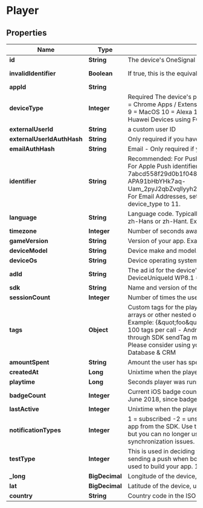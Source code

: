 

# Player


## Properties

| Name | Type | Description | Notes |
|------------ | ------------- | ------------- | -------------|
|**id** | **String** | The device&#39;s OneSignal ID |  [readonly] |
|**invalidIdentifier** | **Boolean** | If true, this is the equivalent of a user being Unsubscribed |  [optional] [readonly] |
|**appId** | **String** |  |  [optional] |
|**deviceType** | **Integer** | Required The device&#39;s platform:   0 &#x3D; iOS   1 &#x3D; Android   2 &#x3D; Amazon   3 &#x3D; WindowsPhone (MPNS)   4 &#x3D; Chrome Apps / Extensions   5 &#x3D; Chrome Web Push   6 &#x3D; Windows (WNS)   7 &#x3D; Safari   8 &#x3D; Firefox   9 &#x3D; MacOS   10 &#x3D; Alexa   11 &#x3D; Email   13 &#x3D; For Huawei App Gallery Builds SDK Setup. Not for Huawei Devices using FCM   14 &#x3D; SMS  |  |
|**externalUserId** | **String** | a custom user ID |  [optional] |
|**externalUserIdAuthHash** | **String** | Only required if you have enabled Identity Verification and device_type is NOT 11 email. |  [optional] |
|**emailAuthHash** | **String** | Email - Only required if you have enabled Identity Verification and device_type is email (11). |  [optional] |
|**identifier** | **String** | Recommended: For Push Notifications, this is the Push Token Identifier from Google or Apple. For Apple Push identifiers, you must strip all non alphanumeric characters. Examples: iOS: 7abcd558f29d0b1f048083e2834ad8ea4b3d87d8ad9c088b33c132706ff445f0 Android: APA91bHbYHk7aq-Uam_2pyJ2qbZvqllyyh2wjfPRaw5gLEX2SUlQBRvOc6sck1sa7H7nGeLNlDco8lXj83HWWwzV... For Email Addresses, set the full email address email@email.com and make sure to set device_type to 11.  |  [optional] |
|**language** | **String** | Language code. Typically lower case two letters, except for Chinese where it must be one of zh-Hans or zh-Hant. Example: en  |  [optional] |
|**timezone** | **Integer** | Number of seconds away from UTC. Example: -28800  |  [optional] |
|**gameVersion** | **String** | Version of your app. Example: 1.1  |  [optional] |
|**deviceModel** | **String** | Device make and model. Example: iPhone5,1  |  [optional] |
|**deviceOs** | **String** | Device operating system version. Example: 7.0.4  |  [optional] |
|**adId** | **String** | The ad id for the device&#39;s platform: Android &#x3D; Advertising Id iOS &#x3D; identifierForVendor WP8.0 &#x3D; DeviceUniqueId WP8.1 &#x3D; AdvertisingId  |  [optional] |
|**sdk** | **String** | Name and version of the sdk/plugin that&#39;s calling this API method (if any) |  [optional] |
|**sessionCount** | **Integer** | Number of times the user has played the game, defaults to 1 |  [optional] |
|**tags** | **Object** | Custom tags for the player. Only support string and integer key value pairs. Does not support arrays or other nested objects. Setting a tag value to null or an empty string will remove the tag. Example: {\&quot;foo\&quot;:\&quot;bar\&quot;,\&quot;this\&quot;:\&quot;that\&quot;} Limitations: - 100 tags per call - Android SDK users: tags cannot be removed or changed via API if set through SDK sendTag methods. Recommended to only tag devices with 1 kilobyte of data Please consider using your own Database to save more than 1 kilobyte of data. See: Internal Database &amp; CRM  |  [optional] |
|**amountSpent** | **String** | Amount the user has spent in USD, up to two decimal places |  [optional] |
|**createdAt** | **Long** | Unixtime when the player joined the game |  [optional] |
|**playtime** | **Long** | Seconds player was running your app. |  [optional] |
|**badgeCount** | **Integer** | Current iOS badge count displayed on the app icon NOTE: Not supported for apps created after June 2018, since badge count for apps created after this date are handled on the client.  |  [optional] |
|**lastActive** | **Integer** | Unixtime when the player was last active |  [optional] |
|**notificationTypes** | **Integer** | 1 &#x3D; subscribed -2 &#x3D; unsubscribed iOS - These values are set each time the user opens the app from the SDK. Use the SDK function set Subscription instead. Android - You may set this but you can no longer use the SDK method setSubscription later in your app as it will create synchronization issues.  |  [optional] |
|**testType** | **Integer** | This is used in deciding whether to use your iOS Sandbox or Production push certificate when sending a push when both have been uploaded. Set to the iOS provisioning profile that was used to build your app. 1 &#x3D; Development 2 &#x3D; Ad-Hoc Omit this field for App Store builds.  |  [optional] |
|**_long** | **BigDecimal** | Longitude of the device, used for geotagging to segment on. |  [optional] |
|**lat** | **BigDecimal** | Latitude of the device, used for geotagging to segment on. |  [optional] |
|**country** | **String** | Country code in the ISO 3166-1 Alpha 2 format |  [optional] |



